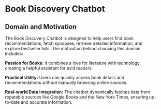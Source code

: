 # Book Discovery Chatbot
## Domain and Motivation
The Book Discovery Chatbot is designed to help users find book recommendations, fetch synopses, retrieve detailed information, and explore bestseller lists. The motivation behind choosing this domain includes:

**Passion for Books:** It combines a love for literature with technology, creating a helpful assistant for avid readers.

**Practical Utility:** Users can quickly access book details and recommendations without manually browsing online sources.

**Real-world Data Integration:** The chatbot dynamically fetches data from reputable sources like Google Books and the New York Times, ensuring up-to-date and accurate information.
